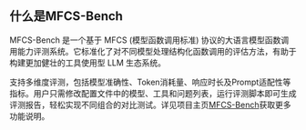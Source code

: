 ## 什么是MFCS-Bench
   MFCS-Bench 是一个基于 MFCS (模型函数调用标准) 协议的大语言模型函数调用能力评测系统。它标准化了对不同模型处理结构化函数调用的评估方法，有助于构建更加健壮的工具使用型 LLM 生态系统。

   支持多维度评测，包括模型准确性、Token消耗量、响应时长及Prompt适配性等指标。用户只需修改配置文件中的模型、工具和问题列表，运行评测脚本即可生成评测报告，轻松实现不同组合的对比测试。详见项目主页[MFCS-Bench](https://github.com/mfcsorg/mfcs-bench)获取更多功能说明。